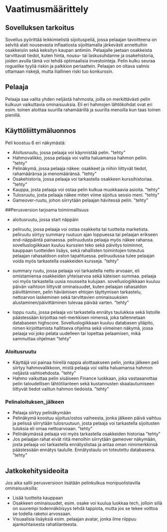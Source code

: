 # Vaatimusmäärittely

## Sovelluksen tarkoitus

Sovellus pyörittää leikkimielistä sijoituspeliä, jossa pelaajan tavoitteena on selvitä alati nousevasta inflaatiosta sijoittamalla järkevästi annettuihin osakkeisiin sekä keksityn kaupan antimiin. Pelaajalle jaetaan osakkeista tarvittavat tiedot,
kuten hinta, nousu- tai laskusuhdanne ja osakehistoria, joiden avulla tämä voi tehdä optimaalisia investointeja. Pelin kulku seuraa roguelike tyyliä riskin ja palkkion periaattein. Pelaajan on oltava valmis ottamaan riskejä, mutta liiallinen riski tuo konkurssin.

## Pelaaja
Pelaaja saa valita yhden neljästä hahmosta, joilla on merkittävästi pelin kulkuun vaikuttavia ominaisuuksia. Eli eri hahmojen lähtökohdat ovat eri esim. toinen aloittaa suurilla rahamäärillä ja suurilla menoilla kun taas toinen pienillä.

## Käyttöliittymäluonnos
Peli koostuu 6 eri näkymästä:
- Aloitusruutu, jossa pelaaja voi käynnistää pelin. "tehty"
- Hahmovalikko, jossa pelaaja voi valita haluamansa hahmon peliin. "tehty"
- Pelinäkymä, jossa pelaaja näkee: osakkeet ja niihin liittyvät tiedot, rahamääränsa ja menomääränsä. "tehty"
- Osakehistoria, jossa pelaaja voi tarkastella osakkeen kurssihistoriaa. "tehty"
- Kauppa, josta pelaaja voi ostaa pelin kulkua muokkaavia asioita. "tehty"
- Tulosruutu, josta pelaaja näkee miten viime sijoitus sessio meni. "tehty"
- Gameover-ruutu, johon siirrytään pelaajan hävitessä pelin. "tehty"

##Perusversion tarjoama toiminnallisuus
- aloitusruutu, jossa start näppäin

- peliruutu, jossa pelaaja voi ostaa osakkeita tai tuotteita marketista. peliruutu siirtyy summary ruutuun ajan loppuessa tai pelaajan erikseen end-näppäintä painaessa. peliruudusta pelaaja myös näkee rahansa. sovelluslogiikkaan kuuluu kurssien teko sekä päivitys toiminnot, kauppaan tuotteiden lisäys, sekä rahallisten toimintojen toteutus pelaajan rahasaldoon oston tapahtuessa. peliruudussa tulee pelaajan voida myös tarkastella osakkeiden kursseja. "tehty"
- summary ruutu, jossa pelaaja voi tarkastella netto arvoaan, eli omistamiensa osakkeiden yhteisarvoa sekä käteisen summaa. pelaaja voi myös tarkastella uusia nousseita kulujaan. sovelluslogiikkaan kuuluu päivän vaihtoon liittyvät ominaisuudet, kuten pelaajan rahasaldon päivittäminen, pelin häviämisen ehtojen täyttymisen tarkastelu, nettoarvon laskeminen sekä tarvittavien ominaisuuksien alustaminen/päivittäminen tulevaa päivää varten. "tehty"
- loppu ruutu, jossa pelaaja voi tarkastella ennätys taulukkoa sekä listoille päästessään kirjoittaa neli-merkkisen nimensä, joka tallennetaan databaseen highscore. Sovelluslogiikkaan kuuluu databasen ylläpito, nimen kirjoittamista hallitseva ohjelma sekä viimeinen näkymä, jossa pelaaja voi joko pelata uudelleen tai lopettaa pelaamisen, mikä sammuttaa ohjelman "tehty"

### Aloitusruutu
- Käyttäjä voi painaa hiirellä nappia aloittaakseen pelin, jonka jälkeen peli siirtyy hahmovalikkoon, mistä pelaaja voi valita haluamansa hahmon neljästä vaihtoehdosta. "tehty"
- Hahmo vaikuttaa pelin sisäiseen Finance luokkaan, joka vastaaanottaa pelin taloudellisen lähtötilanteen sekä kustannusten skaalautumiseen liittyvät tiedot valitun hahmon tiedoista. "tehty"


### Pelinaloituksen_jälkeen

- Pelaaja siirtyy pelinäkymään
 - Pelinäkymä koostuu sijoitus/ostos vaiheesta, jonka jälkeen päivä vaihtuu ja pelissä siirrytään tulosruutuun,
 josta pelaaja voi tarkastella sijoitusten tuloksia eli omaa nettoarvoaan. "tehty"
 - Pelinäkymässä pelaaja voi myös tarkastella osakkeiden historiaa "tehty"
 - Jos pelaajan rahat eivät riitä menoihin siirrytään gameover näkymään, josta pelaaja voi tarkastella ennätyslistaa ja antaa oman nimimerkkinsä päästessään ennätys taululle. Ennätystaulu on toteutettu databasena. "tehty"
 
 ## Jatkokehitysideoita
 
 Jos aika sallii perusversioon lisätään pelinkulkua monipuolistavilla ominaisuuksilla:
 - Lisää tuotteita kauppaan
 - Osakkeen ominaisuudet, esim. osake voi kuulua luokkaa tech, jolloin sillä on suurempi todennäköisyys tehdä
 tappiota, mutta jos se tekee voittoa se todella raketoi arvossaan.
 - Visuaalisia lisäyksiä esim. pelaajan avatar, jonka ilme riippuu ajankohtaisesta rahatilanteesta.
